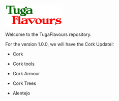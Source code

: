 ![Test](src/main/resources/logo.png) 

Welcome to the TugaFlavours repository.

For the version 1.0.0, we will have the Cork Update!:

* Cork

* Cork tools

* Cork Armour

* Cork Trees

* Alentejo
